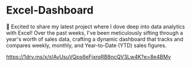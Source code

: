 # Excel-Dashboard
🚀 Excited to share my latest project where I dove deep into data analytics with Excel! Over the past weeks, I've been meticulously sifting through a year's worth of sales data, crafting a dynamic dashboard that tracks and compares weekly, monthly, and Year-to-Date (YTD) sales figures.  

https://1drv.ms/x/s!AvUsuVQps6eFjxrqRB8ncQV3Lw4K?e=8e4BMv
